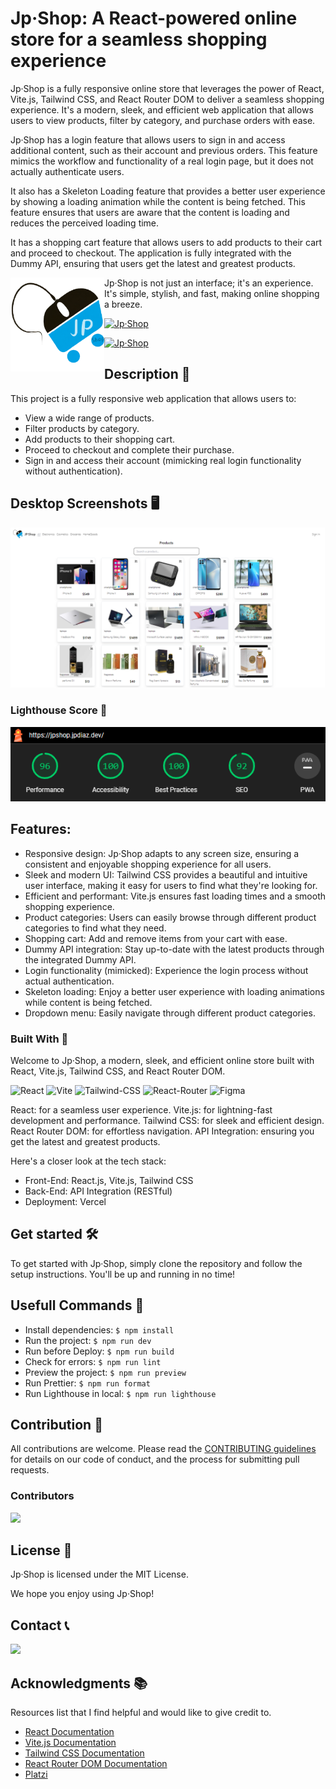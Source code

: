 # Jp·Shop: A React-powered online store for a seamless shopping experience

<!-- ![Jp·Shop](./public/assets/icons/favicon-32x32.png) -->

Jp·Shop is a fully responsive online store that leverages the power of React, Vite.js, Tailwind CSS, and React Router DOM to deliver a seamless shopping experience. It's a modern, sleek, and efficient web application that allows users to view products, filter by category, and purchase orders with ease.

Jp·Shop has a login feature that allows users to sign in and access additional content, such as their account and previous orders. This feature mimics the workflow and functionality of a real login page, but it does not actually authenticate users.

It also has a Skeleton Loading feature that provides a better user experience by showing a loading animation while the content is being fetched. This feature ensures that users are aware that the content is loading and reduces the perceived loading time.

It has a shopping cart feature that allows users to add products to their cart and proceed to checkout. The application is fully integrated with the Dummy API, ensuring that users get the latest and greatest products.

<img align='left' src="./public/assets/images/jplogo.svg" width="150">

Jp·Shop is not just an interface; it's an experience. ️It's simple, stylish, and fast, making online shopping a breeze.

[![Jp·Shop](https://img.shields.io/badge/View%20Demo-000?style=for-the-badge&logo=Google-Chrome&logoColor=white)](https://Shop.jpdiaz.dev/)

[![Jp·Shop](https://img.shields.io/badge/View%20Code-000?style=for-the-badge&logo=GitHub&logoColor=white)](https://github.com/JuanPabloDiaz/Shop)

## Description 📝

This project is a fully responsive web application that allows users to:

- View a wide range of products.
- Filter products by category.
- Add products to their shopping cart.
- Proceed to checkout and complete their purchase.
- Sign in and access their account (mimicking real login functionality without authentication).

## Desktop Screenshots 🖥️

<a align='center' href="https://Shop.jpdiaz.dev/">
<img src="./public/assets/images/desktop.PNG">
</a>

### Lighthouse Score 🚀

![Lighthouse Score](./public/assets/images/lighthouse.png)

## Features:

- Responsive design: Jp·Shop adapts to any screen size, ensuring a consistent and enjoyable shopping experience for all users.
- Sleek and modern UI: Tailwind CSS provides a beautiful and intuitive user interface, making it easy for users to find what they're looking for.
- Efficient and performant: Vite.js ensures fast loading times and a smooth shopping experience.
- Product categories: Users can easily browse through different product categories to find what they need.
- Shopping cart: Add and remove items from your cart with ease.
- Dummy API integration: Stay up-to-date with the latest products through the integrated Dummy API.
- Login functionality (mimicked): Experience the login process without actual authentication.
- Skeleton loading: Enjoy a better user experience with loading animations while content is being fetched.
- Dropdown menu: Easily navigate through different product categories.

### Built With 🔑

Welcome to Jp·Shop, a modern, sleek, and efficient online store built with React, Vite.js, Tailwind CSS, and React Router DOM.

![React](https://img.shields.io/badge/React-61DAFB.svg?style=for-the-badge&logo=React&logoColor=black)
![Vite](https://img.shields.io/badge/Vite-646CFF.svg?style=for-the-badge&logo=Vite&logoColor=white)
![Tailwind-CSS](https://img.shields.io/badge/Tailwind%20CSS-06B6D4.svg?style=for-the-badge&logo=Tailwind-CSS&logoColor=white)
![React-Router](https://img.shields.io/badge/React%20Router-CA4245.svg?style=for-the-badge&logo=React-Router&logoColor=white)
![Figma](https://img.shields.io/badge/Figma-F24E1E.svg?style=for-the-badge&logo=Figma&logoColor=white)

React: for a seamless user experience. Vite.js: for lightning-fast development and performance. Tailwind CSS: for sleek and efficient design. React Router DOM: for effortless navigation. API Integration: ensuring you get the latest and greatest products.

Here's a closer look at the tech stack:

- Front-End: React.js, Vite.js, Tailwind CSS
- Back-End: API Integration (RESTful)
- Deployment: Vercel

## Get started 🛠️

To get started with Jp·Shop, simply clone the repository and follow the setup instructions. You'll be up and running in no time!

## Usefull Commands 🧰

- Install dependencies: `$ npm install`
- Run the project: `$ npm run dev`
- Run before Deploy: `$ npm run build`
- Check for errors: `$ npm run lint`
- Preview the project: `$ npm run preview`
- Run Prettier: `$ npm run format`
- Run Lighthouse in local: `$ npm run lighthouse`

## Contribution 🤝

All contributions are welcome. Please read the [CONTRIBUTING guidelines](CONTRIBUTING.md) for details on our code of conduct, and the process for submitting pull requests.

### Contributors

<a href="https://github.com/JuanPabloDiaz/Shop/graphs/contributors"><img src="https://contrib.rocks/image?repo=JuanPabloDiaz/Shop" /></a><!-- Made with [contrib.rocks](https://contrib.rocks). -->

## License 📜

Jp·Shop is licensed under the MIT License.

We hope you enjoy using Jp·Shop!

## Contact 📞

[![](https://img.shields.io/badge/@1diazdev-fff?style=for-the-badge&logo=linkedin&logoColor=0A66C2)](https://www.linkedin.com/in/mohmmed-nasser-massoud/)


<!-- ACKNOWLEDGMENTS -->

## Acknowledgments 📚

Resources list that I find helpful and would like to give credit to.

- [React Documentation](https://reactjs.org/docs/getting-started.html)
- [Vite.js Documentation](https://vitejs.dev/guide/)
- [Tailwind CSS Documentation](https://tailwindcss.com/docs)
- [React Router DOM Documentation](https://reactrouter.com/web/guides/quick-start)
- [Platzi](https://platzi.com/)
